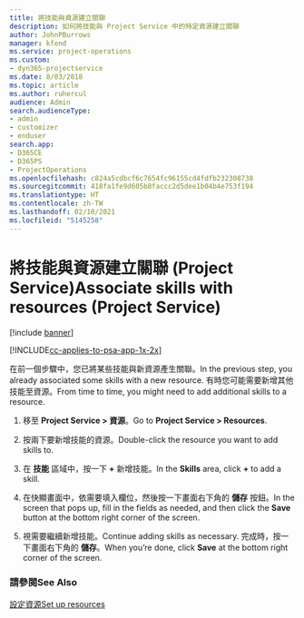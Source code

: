 ```yaml
---
title: 將技能與資源建立關聯
description: 如何將技能與 Project Service 中的特定資源建立關聯
author: JohnPBurrows
manager: kfend
ms.service: project-operations
ms.custom:
- dyn365-projectservice
ms.date: 8/03/2018
ms.topic: article
ms.author: ruhercul
audience: Admin
search.audienceType:
- admin
- customizer
- enduser
search.app:
- D365CE
- D365PS
- ProjectOperations
ms.openlocfilehash: c824a5cdbcf6c7654fc96155cd4fdfb232308738
ms.sourcegitcommit: 418fa1fe9d605b8faccc2d5dee1b04b4e753f194
ms.translationtype: HT
ms.contentlocale: zh-TW
ms.lasthandoff: 02/10/2021
ms.locfileid: "5145258"
---
```

# <a name="associate-skills-with-resources-project-service"></a><span data-ttu-id="7a03d-103">將技能與資源建立關聯 (Project Service)</span><span class="sxs-lookup"><span data-stu-id="7a03d-103">Associate skills with resources (Project Service)</span></span>

[!include [banner](../includes/psa-now-project-operations.md)]

[!INCLUDE[cc-applies-to-psa-app-1x-2x](../includes/cc-applies-to-psa-app-1x-2x.md)]

<span data-ttu-id="7a03d-104">在前一個步驟中，您已將某些技能與新資源產生關聯。</span><span class="sxs-lookup"><span data-stu-id="7a03d-104">In the previous step, you already associated some skills with  a new resource.</span></span> <span data-ttu-id="7a03d-105">有時您可能需要新增其他技能至資源。</span><span class="sxs-lookup"><span data-stu-id="7a03d-105">From time to time, you might need to add additional skills to a resource.</span></span>  
  
1.  <span data-ttu-id="7a03d-106">移至 **Project Service > 資源**。</span><span class="sxs-lookup"><span data-stu-id="7a03d-106">Go to **Project Service > Resources**.</span></span>  
  
2.  <span data-ttu-id="7a03d-107">按兩下要新增技能的資源。</span><span class="sxs-lookup"><span data-stu-id="7a03d-107">Double-click the resource you want to add skills to.</span></span>  
  
3.  <span data-ttu-id="7a03d-108">在 **技能** 區域中，按一下 **+** 新增技能。</span><span class="sxs-lookup"><span data-stu-id="7a03d-108">In the **Skills** area, click **+** to add a skill.</span></span>  
  
4.  <span data-ttu-id="7a03d-109">在快顯畫面中，依需要填入欄位，然後按一下畫面右下角的 **儲存** 按鈕。</span><span class="sxs-lookup"><span data-stu-id="7a03d-109">In the screen that pops up, fill in the fields as needed, and then click the **Save** button at the bottom right corner of the screen.</span></span>  
  
5.  <span data-ttu-id="7a03d-110">視需要繼續新增技能。</span><span class="sxs-lookup"><span data-stu-id="7a03d-110">Continue adding skills as necessary.</span></span> <span data-ttu-id="7a03d-111">完成時，按一下畫面右下角的 **儲存**。</span><span class="sxs-lookup"><span data-stu-id="7a03d-111">When you’re done, click **Save** at the bottom right corner of the screen.</span></span>  
  
### <a name="see-also"></a><span data-ttu-id="7a03d-112">請參閱</span><span class="sxs-lookup"><span data-stu-id="7a03d-112">See Also</span></span>  
 [<span data-ttu-id="7a03d-113">設定資源</span><span class="sxs-lookup"><span data-stu-id="7a03d-113">Set up resources</span></span>](../psa/set-up-resources.md)
